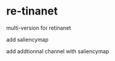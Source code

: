# re-tinanet
multi-version for retinanet 

add saliencymap

add addtionnal channel with saliencymap
